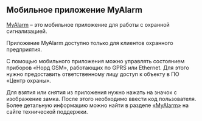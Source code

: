 ## Мобильное приложение MyAlarm

[MyAlarm](https://play.google.com/store/apps/details?id=ru.cnord.myalarm) – это мобильное приложение для работы с охранной сигнализацией.

Приложение MyAlarm доступно только для клиентов охранного предприятия. 

С помощью мобильного приложения можно управлять состоянием приборов «Норд GSM», работающих по GPRS или Ethernet. Для этого нужно предоставить ответственному лицу доступ к объекту в ПО «Центр охраны». 

Для взятия или снятия из приложения нужно нажать на значок с изображение замка. После этого необходимо ввести код пользователя. Более детальную информацию можно найти в разделе [«MyAlarm»](https://support.cnord.ru/hc/ru/sections/206265568) на сайте технической поддержки.